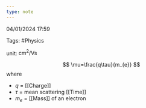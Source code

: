 ```yaml
---
type: note
---
```

04/01/2024 17:59

Tags: #Physics 

unit: $\text{cm}^2/\text{Vs}$

$$
\mu=\frac{q\tau}{m_{e}}
$$
where
- $q$ = [[Charge]] 
- $\tau$ = mean scattering [[Time]] 
- $m_e$ = [[Mass]] of an electron